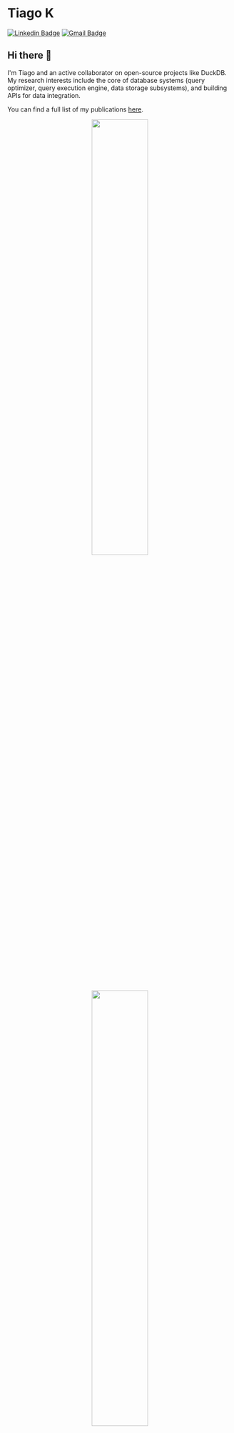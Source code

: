 # Tiago K
[![Linkedin Badge](https://img.shields.io/badge/-tiagokepe-blue?style=flat-square&logo=Linkedin&logoColor=white&link=https://www.linkedin.com/in/tiago-kepe-3b358023/)](https://www.linkedin.com/in/tiago-kepe-3b358023/)
[![Gmail Badge](https://img.shields.io/badge/-tiagokepe@gmail.com-c14438?style=flat-square&logo=Gmail&logoColor=white&link=mailto:tiagokepe@gmail.com)](mailto:tiagokepe@gmail.com)

## Hi there 👋
I'm Tiago and an active collaborator on open-source projects like DuckDB.
My research interests include the core of database systems (query optimizer, query execution engine, data storage subsystems), and building APIs for data integration.

You can find a full list of my publications [here](https://tiagokepe.github.io/).

<!--
[![Github stats](https://github-readme-stats.vercel.app/api?username=tiagokepe&theme=white-black)]

[![Most Used Languages](https://github-readme-stats.vercel.app/api/top-langs/?username=tiagokepe&layout=compact&langs_count=8)]
-->


<div style="text-align: center">
  <a href="https://tiagokepe.github.io/tiagokepe/">
<!--    <img src="https://github-readme-stats.vercel.app/api?username=tiagokepe&show_icons=true&include_all_commits=true%20&count_private=true&disable_animations=true" width="50%" height="auto"> -->
     <img src="https://github-readme-stats.vercel.app/api?username=tiagokepe" width="50%" height="auto">
  </a>
  <br>
  <a href="https://tiagokepe.github.io/tiagokepe/">
    <img src="https://github-readme-stats.vercel.app/api/top-langs/?username=tiagokepe&layout=compact&disable_animations=true&langs_count=8" width="50%" height="auto">
  </a>
</div>

<!-- [![Visits Badge](https://badges.pufler.dev/visits/)](https://badges.pufler.dev) -->

- 🔭 Currently working on databases
- 🌱 Continually studying Modern C++
- 👯 Often contributing to open source projects like DuckDB
- 📫 How to reach me: tiagokepe@gmail.com
